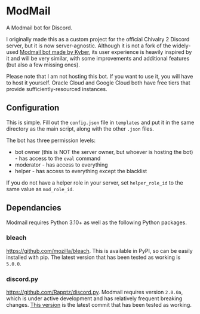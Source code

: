 # ModMail
A Modmail bot for Discord.

I originally made this as a custom project for the official Chivalry 2 Discord server, but it is now server-agnostic.
Although it is not a fork of the widely-used [Modmail bot made by Kyber](https://github.com/kyb3r/modmail), 
its user experience is heavily inspired by it and will be very similar, with some improvements and additional features (but also a few missing ones).

Please note that I am not hosting this bot. If you want to use it, you will have to host it yourself. Oracle Cloud
and Google Cloud both have free tiers that provide sufficiently-resourced instances.

## Configuration
This is simple. Fill out the `config.json` file in `templates` and put it in the same directory as the main script, along with the other `.json` files.

The bot has three permission levels:
- bot owner (this is NOT the server owner, but whoever is hosting the bot) - has access to the `eval` command
- moderator - has access to everything
- helper - has access to everything except the blacklist

If you do not have a helper role in your server, set `helper_role_id` to the same value as `mod_role_id`. 

## Dependancies
Modmail requires Python 3.10+ as well as the following Python packages.

### bleach
https://github.com/mozilla/bleach. This is available in PyPI, so can be easily installed with pip. The latest version that has been tested as working is `5.0.0`.

### discord.py
https://github.com/Rapptz/discord.py. Modmail requires version `2.0.0a`, which is under active development and has relatively frequent breaking changes.
[This version](https://github.com/Rapptz/discord.py/tree/5892bbd8b44fc8cff6b5bd2e476249e0a3d313c5) is the latest commit that has been tested as working.
